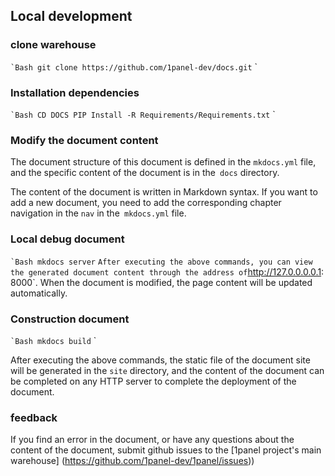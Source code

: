 

## Local development

### clone warehouse
`` `Bash
git clone https://github.com/1panel-dev/docs.git
`` `

### Installation dependencies
`` `Bash
CD DOCS
PIP Install -R Requirements/Requirements.txt
`` `

### Modify the document content

The document structure of this document is defined in the `mkdocs.yml` file, and the specific content of the document is in the` docs` directory.

The content of the document is written in Markdown syntax. If you want to add a new document, you need to add the corresponding chapter navigation in the `nav` in the` mkdocs.yml` file.

### Local debug document
`` `Bash
mkdocs server
`` `
After executing the above commands, you can view the generated document content through the address of `http://127.0.0.0.0.1: 8000`. When the document is modified, the page content will be updated automatically.

### Construction document
`` `Bash
mkdocs build
`` `

After executing the above commands, the static file of the document site will be generated in the `site` directory, and the content of the document can be completed on any HTTP server to complete the deployment of the document.

### feedback

If you find an error in the document, or have any questions about the content of the document, submit github issues to the [1panel project's main warehouse] (https://github.com/1panel-dev/1panel/issues))

